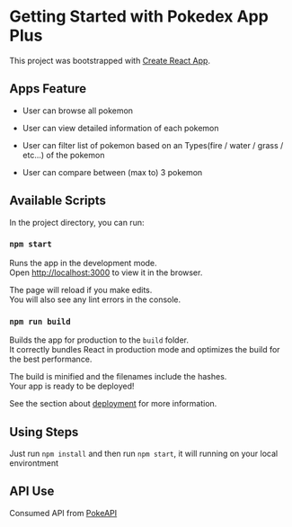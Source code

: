 # Getting Started with Pokedex App Plus

This project was bootstrapped with [Create React App](https://github.com/facebook/create-react-app).


## Apps Feature
- User can browse all pokemon 

- User can view detailed information of each pokemon 

- User can filter list of pokemon based on an Types(fire / water / grass / etc...) of the pokemon 

- User can compare between (max to) 3 pokemon


## Available Scripts

In the project directory, you can run:

### `npm start`

Runs the app in the development mode.\
Open [http://localhost:3000](http://localhost:3000) to view it in the browser.

The page will reload if you make edits.\
You will also see any lint errors in the console.

### `npm run build`

Builds the app for production to the `build` folder.\
It correctly bundles React in production mode and optimizes the build for the best performance.

The build is minified and the filenames include the hashes.\
Your app is ready to be deployed!

See the section about [deployment](https://facebook.github.io/create-react-app/docs/deployment) for more information.

## Using Steps

Just run `npm install` and then run `npm start`, it will running on your local environtment

## API Use

Consumed API from [PokeAPI](https://pokeapi.co/)
